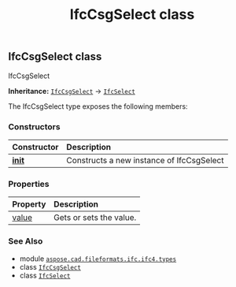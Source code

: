 ﻿---
title: IfcCsgSelect class
second_title: Aspose.CAD for Python via .NET API References
description: 
type: docs
weight: 260
url: /python-net/aspose.cad.fileformats.ifc.ifc4.types/ifccsgselect/
is_root: false
---

## IfcCsgSelect class

IfcCsgSelect



**Inheritance:** [`IfcCsgSelect`](/cad/python-net/aspose.cad.fileformats.ifc.ifc4.types/ifccsgselect) → 
[`IfcSelect`](/cad/python-net/aspose.cad.fileformats.ifc/ifcselect)



The IfcCsgSelect type exposes the following members:

### Constructors
| Constructor | Description |
| :- | :- |
| [__init__](/cad/python-net/aspose.cad.fileformats.ifc.ifc4.types/ifccsgselect/__init__/#) | Constructs a new instance of IfcCsgSelect |


### Properties
| Property | Description |
| :- | :- |
| [value](/cad/python-net/aspose.cad.fileformats.ifc.ifc4.types/ifccsgselect/value) | Gets or sets the value. |



### See Also
* module [`aspose.cad.fileformats.ifc.ifc4.types`](..)
* class [`IfcCsgSelect`](/cad/python-net/aspose.cad.fileformats.ifc.ifc4.types/ifccsgselect)
* class [`IfcSelect`](/cad/python-net/aspose.cad.fileformats.ifc/ifcselect)
